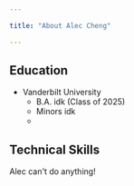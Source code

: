 ```yaml
---

title: "About Alec Cheng"

---
```


## Education 

* Vanderbilt University
  * B.A. idk (Class of 2025)
  * Minors idk
  * 
## Technical Skills

Alec can't do anything!
 



